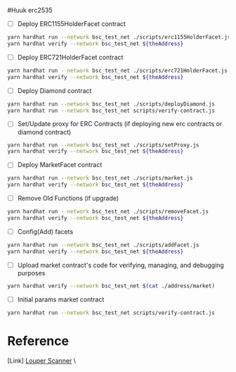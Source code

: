 #Huuk erc2535

- [ ] Deploy ERC1155HolderFacet contract

```bash
yarn hardhat run --network bsc_test_net ./scripts/erc1155HolderFacet.js
yarn hardhat verify --network bsc_test_net ${theAddress}
```

- [ ] Deploy ERC721HolderFacet contract

```bash
yarn hardhat run --network bsc_test_net ./scripts/erc721HolderFacet.js
yarn hardhat verify --network bsc_test_net ${theAddress}
```

- [ ] Deploy Diamond contract

```bash
yarn hardhat run --network bsc_test_net ./scripts/deployDiamond.js
yarn hardhat run --network bsc_test_net scripts/verify-contract.js
```

- [ ] Set/Update proxy for ERC Contracts (if deploying new erc contracts or diamond contract)

```bash
yarn hardhat run --network bsc_test_net ./scripts/setProxy.js
yarn hardhat verify --network bsc_test_net ${theAddress}
```

- [ ] Deploy MarketFacet contract

```bash
yarn hardhat run --network bsc_test_net ./scripts/market.js
yarn hardhat verify --network bsc_test_net ${theAddress}
```

- [ ] Remove Old Functions (if upgrade)

```bash
yarn hardhat run --network bsc_test_net ./scripts/removeFacet.js
yarn hardhat verify --network bsc_test_net ${theAddress}
```

- [ ] Config(Add) facets

```bash
yarn hardhat run --network bsc_test_net ./scripts/addFacet.js
yarn hardhat verify --network bsc_test_net ${theAddress}
```

- [ ] Upload market contract's code for verifying, managing, and debugging purposes

```bash
yarn hardhat verify --network bsc_test_net $(cat ./address/market)
```

- [ ] Initial params market contract

```bash
yarn hardhat run --network bsc_test_net scripts/verify-contract.js
```


# Reference

[Link] [Louper Scanner](https://louper.huuk.market/diamond/0x0cd367c2240B2DC3598b09aa1ed37E399bD5DF85?network=binance_testnet) \